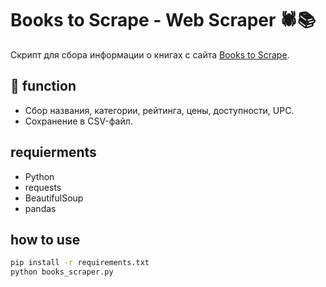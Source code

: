 # Books to Scrape - Web Scraper 🕷️📚

Скрипт для сбора информации о книгах с сайта [Books to Scrape](https://books.toscrape.com/).

## 📌 function
- Сбор названия, категории, рейтинга, цены, доступности, UPC.
- Сохранение в CSV-файл.

## requierments
- Python
- requests
- BeautifulSoup
- pandas

## how to use

```bash
pip install -r requirements.txt
python books_scraper.py
